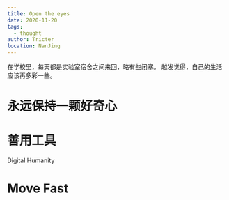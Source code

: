 ```yaml
---
title: Open the eyes
date: 2020-11-20
tags: 
  - thought
author: Tricter
location: NanJing
---
```


在学校里，每天都是实验室宿舍之间来回，略有些闭塞。
越发觉得，自己的生活应该再多彩一些。

# 永远保持一颗好奇心

# 善用工具

Digital Humanity

# Move Fast